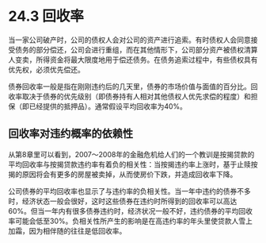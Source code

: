 # 24.3 回收率

当一家公司破产时，公司的债权人会对公司的资产进行追索。有时债权人会同意接受债务的部分偿还，公司会进行重组，而在其他情形下，公司部分资产被债权清算人变卖，所得资金将最大限度地用于偿还债务。在债务追索过程中，有些债权具有优先权，必须优先偿还。


债券回收率一般是指在刚刚违约后的几天里，债券的市场价值与面值的百分比。回收率取决于债券的优先级别（即债券持有人相对其他债权人优先求偿的程度）和担保（即已经提供的抵押品）。通常假设平均回收率为40%。

## 回收率对违约概率的依赖性

从第8章里可以看到，2007～2008年的金融危机给人们的一个教训是按揭贷款的平均回收率与按揭贷款违约率有着负的相关性：当按揭违约率上涨时，基于止赎按揭的原因将会有更多的房屋被卖掉，从而使房价下跌，并造成回收率下降。


公司债券的平均回收率也显示了与违约率的负相关性。当一年中违约的债券不多时，经济状态一般会很好，这时这些债券在违约时所得到的回收率可以高达60%。但当一年内有很多债券违约时，经济状况一般不好，违约债券的平均回收率可能会低至30%。负相关性所产生的影响是在高违约率的年头里使贷款人雪上加霜，因为相伴随的往往是低回收率。